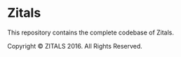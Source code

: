 # Zitals
This repository contains the complete codebase of Zitals.

Copyright © ZITALS 2016. All Rights Reserved.

